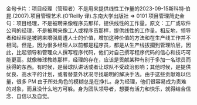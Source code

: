 

金句卡片：项目经理（管理者）不是用来提供线性工作量的2023-09-15斯科特·伯昆.(2007).项目管理艺术.(O'Reilly 译).东南大学出版社 => 0101 项目管理简史金句：项目经理，不是被聘来像程序员那样，提供线性的工作量。原文：工厂或软件公司的经理，不是被聘来像工人或程序员那样，提供线性的工作量。相反地，领导者和经理是被聘来增强周遭人士的价值，增加这种价值的方法和在生产线工作并不相同。但是，因为很多经理人以前都是程序员，都是从生产线拔擱到管理阶层，因此，比起领导和管理众人撰写程序代码，他们对自己撰写程序代码的信心和技巧可能更高。就像棒球教练那样，经理的存在，应该是贡献某种有别于多加一名球员而获得的东西。有时候，是替球队讲话或者让球队不受政治影响；其他时候，是提供优良、高水平的计划，或者替意外状况寻找聪明的解决手法。由于这些贡献难以估量，很多 PM 由于所处角色的模糊总是在挣扎。身为经理，他们很容易成为责难的对象，而且没什么地方可躲。身为团队领导者，想要有活力和快乐，就得结合信念、自信以及自觉。